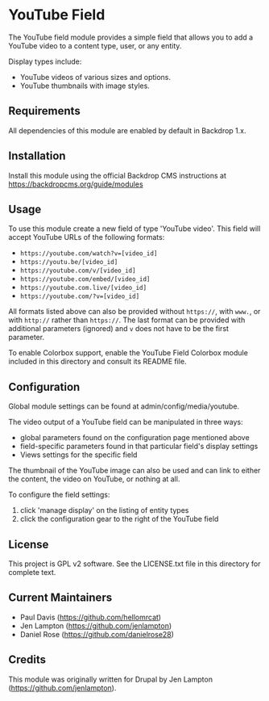 YouTube Field
========================
The YouTube field module provides a simple field that allows you to add a
YouTube video to a content type, user, or any entity.

Display types include:

 * YouTube videos of various sizes and options.
 * YouTube thumbnails with image styles.


Requirements
-------------
All dependencies of this module are enabled by default in Backdrop 1.x.


Installation
------------
Install this module using the official Backdrop CMS instructions at
https://backdropcms.org/guide/modules


Usage
-------
To use this module create a new field of type 'YouTube video'. This field will
accept YouTube URLs of the following formats:

 * `https://youtube.com/watch?v=[video_id]`
 * `https://youtu.be/[video_id]`
 * `https://youtube.com/v/[video_id]`
 * `https://youtube.com/embed/[video_id]`
 * `https://youtube.com.live/[video_id]`
 * `https://youtube.com/?v=[video_id]`

All formats listed above can also be provided without `https://`, with `www.`,
or with `http://` rather than `https://`. The last format can be provided with
additional parameters (ignored) and `v` does not have to be the first parameter.

To enable Colorbox support, enable the YouTube Field Colorbox module included in
this directory and consult its README file.


Configuration
--------------
Global module settings can be found at admin/config/media/youtube.

The video output of a YouTube field can be manipulated in three ways:
 * global parameters found on the configuration page mentioned above
 * field-specific parameters found in that particular field's display settings
 * Views settings for the specific field

The thumbnail of the YouTube image can also be used and can link to either the
content, the video on YouTube, or nothing at all.

To configure the field settings:

 1. click 'manage display' on the listing of entity types
 2. click the configuration gear to the right of the YouTube field


License
-------

This project is GPL v2 software. See the LICENSE.txt file in this directory for
complete text.


Current Maintainers
-------------------

- Paul Davis (https://github.com/hellomrcat)
- Jen Lampton (https://github.com/jenlampton)
- Daniel Rose (https://github.com/danielrose28)


Credits
-------

This module was originally written for Drupal by Jen Lampton
(https://github.com/jenlampton).
